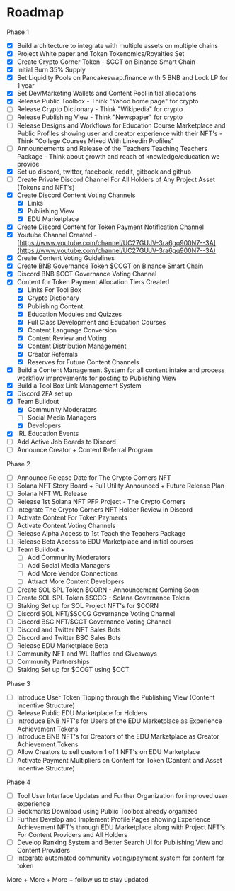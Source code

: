 # Roadmap

Phase 1

* [x] Build architecture to integrate with multiple assets on multiple chains
* [x] Project White paper and Token Tokenomics/Royalties Set
* [x] Create Crypto Corner Token - $CCT on Binance Smart Chain
* [x] Initial Burn 35% Supply
* [x] Set Liquidity Pools on Pancakeswap.finance with 5 BNB and Lock LP for 1 year
* [x] Set Dev/Marketing Wallets and Content Pool initial allocations
* [x] Release Public Toolbox - Think "Yahoo home page" for crypto
* [ ] Release Crypto Dictionary - Think "Wikipedia" for crypto
* [ ] Release Publishing View - Think "Newspaper" for crypto&#x20;
* [ ] Release Designs and Workflows for Education Course Marketplace and Public Profiles showing user and creator experience with their NFT's - Think "College Courses Mixed With Linkedin Profiles"
* [ ] Announcements and Release of the Teachers Teaching Teachers Package - Think about growth and reach of knowledge/education we provide
* [x] Set up discord, twitter, facebook, reddit, gitbook and github
* [ ] Create Private Discord Channel For All Holders of Any Project Asset (Tokens and NFT's)
* [x] Create Discord Content Voting Channels
  * [x] Links
  * [x] Publishing View
  * [x] EDU Marketplace
* [x] Create Discord Content for Token Payment Notification Channel
* [x] Youtube Channel Created - [https://www.youtube.com/channel/UC27GUJV-3ra6gq900N7--3A](https://www.youtube.com/channel/UC27GUJV-3ra6gq900N7--3A)
* [x] Create Content Voting Guidelines
* [x] Create BNB Governance Token $CCGT on Binance Smart Chain
* [x] Discord BNB $CCT Governance Voting Channel
* [x] Content for Token Payment Allocation Tiers Created
  * [x] Links For Tool Box
  * [x] Crypto Dictionary
  * [x] Publishing Content
  * [x] Education Modules and Quizzes
  * [x] Full Class Development and Education Courses
  * [x] Content Language Conversion
  * [x] Content Review and Voting
  * [x] Content Distribution Management
  * [x] Creator Referrals
  * [x] Reserves for Future Content Channels
* [x] Build a Content Management System for all content intake and process workflow improvements for posting to Publishing View
* [x] Build a Tool Box Link Management System&#x20;
* [x] Discord 2FA set up
* [x] Team Buildout
  * [x] Community Moderators
  * [ ] Social Media Managers
  * [x] Developers
* [x] IRL Education Events&#x20;
* [ ] Add Active Job Boards to Discord
* [ ] Announce Creator + Content Referral Program

Phase 2

* [ ] Announce Release Date for The Crypto Corners NFT
* [ ] Solana NFT Story Board + Full Utility Announced + Future Release Plan
* [ ] Solana NFT WL Release&#x20;
* [ ] Release 1st Solana NFT PFP Project - The Crypto Corners
* [ ] Integrate The Crypto Corners NFT Holder Review in Discord
* [ ] Activate Content For Token Payments
* [ ] Activate Content Voting Channels
* [ ] Release Alpha Access to 1st Teach the Teachers Package
* [ ] Release Beta Access to EDU Marketplace and initial courses
* [ ] Team Buildout +&#x20;
  * [ ] Add Community Moderators
  * [ ] Add Social Media Managers
  * [ ] Add More Vendor Connections
  * [ ] Attract More Content Developers
* [ ] Create SOL SPL Token $CORN - Announcement Coming Soon
* [ ] Create SOL SPL Token $SCCG - Solana Governance Token
* [ ] Staking Set up for SOL Project NFT's for $CORN
* [ ] Discord SOL NFT/$SCCG Governance Voting Channel
* [ ] Discord BSC NFT/$CCT Governance Voting Channel
* [ ] Discord and Twitter NFT Sales Bots
* [ ] Discord and Twitter BSC Sales Bots
* [ ] Release EDU Marketplace Beta
* [ ] Community NFT and WL Raffles and Giveaways
* [ ] Community Partnerships
* [ ] Staking Set up for $CCGT using $CCT

Phase 3

* [ ] Introduce User Token Tipping through the Publishing View (Content Incentive Structure)
* [ ] Release Public EDU Marketplace for Holders
* [ ] Introduce BNB NFT's for Users of the EDU Marketplace as Experience Achievement Tokens
* [ ] Introduce BNB NFT's for Creators of the EDU Marketplace as Creator Achievement Tokens&#x20;
* [ ] Allow Creators to sell custom 1 of 1 NFT's on EDU Marketplace
* [ ] Activate Payment Multipliers on Content for Token (Content and Asset Incentive Structure)

Phase 4

* [ ] Tool User Interface Updates and Further Organization for improved user experience
* [ ] Bookmarks Download using Public Toolbox already organized
* [ ] Further Develop and Implement Profile Pages showing Experience Achievement NFT's through EDU Marketplace along with Project NFT's For Content Providers and All Holders
* [ ] Develop Ranking System and Better Search UI for Publishing View and Content Providers&#x20;
* [ ] Integrate automated community voting/payment system for content for token&#x20;

More + More + More + follow us to stay updated


